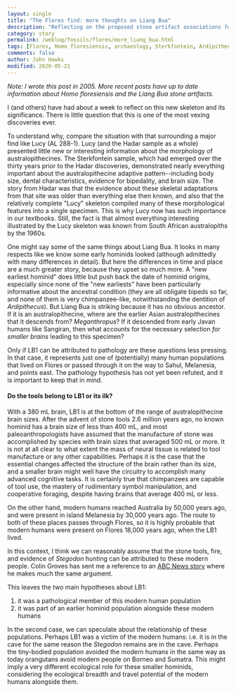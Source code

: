 ```yaml
---
layout: single
title: "The Flores find: more thoughts on Liang Bua"
description: "Reflecting on the proposed stone artifact associations for the LB1 skeleton, and why this is different from some other hominin discoveries."
category: story
permalink: /weblog/fossils/flores/more_liang_bua.html
tags: [Flores, Homo floresiensis, archaeology, Sterkfontein, Ardipithecus, Hadar]
comments: false
author: John Hawks
modified: 2020-05-21
---
```


*Note: I wrote this post in 2005. More recent posts have up to date information about <em>Homo floresiensis</em> and the Liang Bua stone artifacts.*

<p>I (and others) have had about a week to reflect on this new skeleton and its significance. There is little question that this is one of the most vexing discoveries ever. </p>

<p>To understand why, compare the situation with that surrounding a major find like Lucy (AL 288-1). Lucy (and the Hadar sample as a whole) presented little new or interesting information about the morphology of australopithecines. The Sterkfontein sample, which had emerged over the thirty years prior to the Hadar discoveries, demonstrated nearly everything important about the australopithecine adaptive pattern--including body size, dental characteristics, evidence for bipedality, and brain size. The story from Hadar was that the evidence about these skeletal adaptations from that site was older than everything else then known, and also that the relatively complete "Lucy" skeleton compiled many of these morphological features into a single specimen. This is why Lucy now has such importance in our textbooks. Still, the fact is that almost everything interesting illustrated by the Lucy skeleton was known from South African australopiths by the 1960s. </p>

<p>One might say some of the same things about Liang Bua. It looks in many respects like we know some early hominids looked (although admittedly with many differences in detail). But here the differences in time and place are a much greater story, because they upset so much more. A "new earliest hominid" does little but push back the date of hominid origins, especially since none of the "new earliests" have been particularly informative about the ancestral condition (they are all obligate bipeds so far, and none of them is very chimpanzee-like, notwithstanding the dentition of <i>Ardipithecus</i>). But Liang Bua is striking because it has no obvious ancestor. If it is an australopithecine, where are the earlier Asian australopithecines that it descends from? <i>Meganthropus</i>? If it descended from early Javan humans like Sangiran, then what accounts for the necessary selection <i>for smaller brains</i> leading to this specimen? </p>

<p>Only if LB1 can be attributed to pathology are these questions less pressing. In that case, it represents just one of (potentially) many human populations that lived on Flores or passed through it on the way to Sahul, Melanesia, and points east. The pathology hypothesis has not yet been refuted, and it is important to keep that in mind. </p>

<h4>Do the tools belong to LB1 or its ilk?</h4>

<p>With a 380 mL brain, LB1 is at the bottom of the range of australopithecine brain sizes. After the advent of stone tools 2.6 million years ago, no known hominid has a brain size of less than 400 mL, and most paleoanthropologists have assumed that the manufacture of stone was accomplished by species with brain sizes that averaged 500 mL or more. It is not at all clear to what extent the mass of neural tissue is related to tool manufacture or any other capabilities. Perhaps it is the case that the essential changes affected the structure of the brain rather than its size, and a smaller brain might well have the circuitry to accomplish many advanced cognitive tasks. It is certainly true that chimpanzees are capable of tool use, the mastery of rudimentary symbol manipulation, and cooperative foraging, despite having brains that average 400 mL or less. </p>

<p>On the other hand, modern humans reached Australia by 50,000 years ago, and were present in island Melanesia by 30,000 years ago. The route to both of these places passes through Flores, so it is highly probable that modern humans were present on Flores 18,000 years ago, when the LB1 lived. </p>

<p>In this context, I think we can reasonably assume that the stone tools, fire, and evidence of <i>Stegodon</i> hunting can be attributed to these modern people. Colin Groves has sent me a reference to an
<a href="http://www.abc.net.au/science/news/stories/s1230899.htm">
ABC News story</a> where he makes much the same argument. </p>

<p>This leaves the two main hypotheses about LB1: </p>
<ol>
<li>it was a pathological member of this modern human population </li>
<li>it was part of an earlier hominid population alongside these modern humans </li>
</ol>
<p>In the second case, we can speculate about the relationship of these populations. Perhaps LB1 was a victim of the modern humans: i.e. it is in the cave for the same reason the <i>Stegodon</i> remains are in the cave. Perhaps the tiny-bodied population avoided the modern humans in the same way as today orangutans avoid modern people on Borneo and Sumatra. This might imply a very different ecological role for these smaller hominids, considering the ecological breadth and travel potential of the modern humans alongside them. </p>

